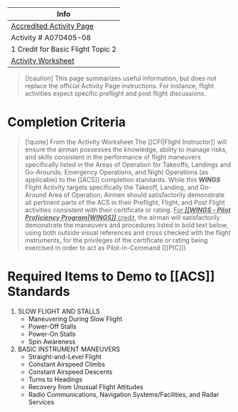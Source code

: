 | Info                                                                                                                       |
| -------------------------------------------------------------------------------------------------------------------------- |
| [Accredited Activity Page](https://www.faasafety.gov/WINGS/pub/accreditedactivities/accreditedActivityViewer.aspx?aaid=11) |
| Activity # A070405-08                                                                                                      |
| 1 Credit for Basic Flight Topic 2                                                                                        |
| [Activity Worksheet](https://www.faasafety.gov/files/gslac/library/documents/2019/Jun/193544/A070405-08%20ASEL%20-%20Slow%20Flight,Stall,Basic%20Instruments.pdf)                                                                                                                           |

> [!caution] This page summarizes useful information, but does not replace the official Activity Page instructions.
> For instance, flight activities expect specific preflight and post flight discussions.

# Completion Criteria
> [!quote] From the Activity Worksheet
> The [[CFI|Flight Instructor]] will ensure the airman possesses the knowledge, ability to manage risks, and skills consistent in the performance of flight maneuvers specifically listed in the Areas of Operation for Takeoffs, Landings and Go-Arounds; Emergency Operations, and Night Operations (as applicable) to the [[ACS]] completion standards. While this ***WINGS*** Flight Activity targets specifically the Takeoff, Landing, and Go-Around Area of Operation, Airmen should satisfactorily demonstrate all pertinent parts of the ACS in their Preflight, Flight, and Post Flight activities consistent with their certificate or rating. <u>For ***[[WINGS - Pilot Proficiency Program|WINGS]]*** credit</u>, the airman will satisfactorily demonstrate the maneuvers and procedures listed in bold text below, using both outside visual references and cross checked with the flight instruments, for the privileges of the certificate or rating being exercised in order to act as Pilot-in-Command ([[PIC]]).

# Required Items to Demo to [[ACS]] Standards
1. SLOW FLIGHT AND STALLS
	- Maneuvering During Slow Flight
	- Power-Off Stalls
	- Power-On Stalls
	- Spin Awareness
1. BASIC INSTRUMENT MANEUVERS
	- Straight-and-Level Flight
	- Constant Airspeed Climbs
	- Constant Airspeed Descents
	- Turns to Headings
	- Recovery from Unusual Flight Attitudes
	- Radio Communications, Navigation Systems/Facilities, and Radar Services
